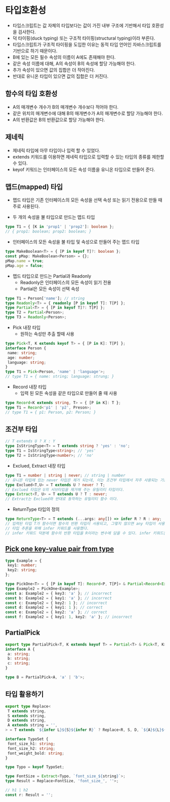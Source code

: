 # 타입호환성

- 타입스크립트는 값 자체의 타입보다는 값이 가진 내부 구조에 기반해서 타입 호환성을 검사한다.
- 덕 타이핑(duck typing) 또는 구조적 타이핑(structural typing)이라 부른다.
- 타입스크립트가 구조적 타이핑을 도입한 이유는 동적 타입 언어인 자바스크립트를 기반으로 하기 때문이다.
- B에 있는 모든 필수 속성의 이름이 A에도 존재해야 한다.
- 같은 속성 이름에 대해, A의 속성이 B의 속성에 할당 가능해야 한다.
- 추가 속성이 있으면 값의 집합은 더 작아진다.
- 반대로 유니온 타입이 있으면 값의 집합은 더 커진다.

## 함수의 타입 호환성

- A의 매개변수 개수가 B의 매개변수 개수보다 적어야 한다.
- 같은 위치의 매개변수에 대해 B의 매개변수가 A의 매개변수로 할당 가능해야 한다.
- A의 반환값은 B의 반환값으로 할당 가능해야 한다.

## 제네릭

- 제네릭 타입에 아무 타입이나 입력 할 수 있었다.
- extends 키워드를 이용하면 제네릭 타입으로 입력할 수 있는 타입의 종류를 제한할 수 있다.
- keyof 키워드는 인터페이스의 모든 속성 이름을 유니온 타입으로 만들어 준다.

## 맵드(mapped) 타입

- 맵드 타입은 기존 인터페이스의 모든 속성을 선택 속성 또는 읽기 전용으로 만들 때 주로 사용된다.

- 두 개의 속성을 불 타입으로 만드는 맵드 타입

```typescript
type T1 = { [K in 'prop1' | 'prop2']: boolean };
// { prop1: boolean; prop2: boolean; }
```

- 인터페이스의 모든 속성을 불 타입 및 속성으로 만들어 주는 맵드 타입

```typescript
type MakeBoolean<T> = { [P in keyof T]?: boolean };
const pMap: MakeBoolean<Person> = {};
pMap.name = true;
pMap.age = false;
```

- 맵드 타입으로 만드는 Partial과 Readonly
  - Readonly은 인터페이스의 모든 속성이 읽기 전용
  - Partial은 모든 속성이 선택 속성

```typescript
type T1 = Person['name']; // string
type Readonly<T> = { readonly [P in keyof T]: T[P] };
type Partial<T> = { [P in keyof T]?: T[P] };
type T2 = Partial<Person>;
type T3 = Readonly<Person>;
```

- Pick 내장 타입
  - 원하는 속성만 추출 할때 사용

```typescript
type Pick<T, K extends keyof T> = { [P in K]: T[P] };
interface Person {
 name: string;
 age: number;
 language: string;
}
type T1 = Pick<Person, 'name' | 'language'>;
// type T1 = { name: string; language: strung; }
```

- Record 내장 타입
  - 입력 된 모든 속성을 같은 타입으로 만들어 줄 때 사용

```typescript
type Record<K extends string, T> = { [P in K]: T };
type T1 = Record<'p1' | 'p2', Preson>;
// type T1 = { p1: Person, p2: Person; }
```

## 조건부 타입

```typescript
// T extends U ? X : Y
type IsStringType<T> = T extends string ? 'yes' : 'no';
type T1 = IsStringType<string>; // 'yes'
type T2 = IsStringType<number>; // 'no'
```

- Exclued, Extract 내장 타입

```typescript
type T1 = number | string | never; // string | number
// 유니온 타입에 있는 never 타입은 제거 되는데, 이는 조건부 타입에서 자주 사용되는 기능이다.
type Exclued<T,U> = T extends U ? never ? T;
// Exclued 타입은 U의 서브타입을 제거해 주는 유틸리티 타입이다.
type Extract<T, U> = T extends U ? T : never;
// Extract는 Exclued와 반대로 동작하는 유틸리티 함수 이다.
```

- ReturnType 타입의 정의

```typescript
type ReturnType<T> = T extends (...args: any[]) => infer R ? R : any;
// 입력된 타입 T가 함수이면 함수의 반환 타입이 사용되고, 그렇지 않으면 any 타입이 사용된다.
// 타입 추론을 위해 infer 키워드를 사용했다.
// infer 키워드 덕분에 함수의 반환 타입을 R이라는 변수에 담을 수 있다. infer 키워드는 조건부 타입을 정의할 때 extends 키워드 뒤에 사용된다.
```

## [Pick one key-value pair from type](https://stackoverflow.com/questions/56933109/pick-one-key-value-pair-from-type)

```ts
type Example = {
 key1: number;
 key2: string;
};

type PickOne<T> = { [P in keyof T]: Record<P, T[P]> & Partial<Record<Exclude<keyof T, P>, undefined>> }[keyof T];
type Example2 = PickOne<Example>;
const a: Example2 = { key3: 'a' }; // incorrect
const b: Example2 = { key1: 'a' }; // incorrect
const c: Example2 = { key2: 1 }; // incorrect
const d: Example2 = { key1: 1 }; // correct
const e: Example2 = { key2: 'a' }; // correct
const f: Example2 = { key1: 1, key2: 'a' }; // incorrect
```

## PartialPick

```ts
export type PartialPick<T, K extends keyof T> = Partial<T> & Pick<T, K>;
interface A {
 a: string;
 b: string;
 c: string;
}

type B = PartialPick<A, 'a' | 'b'>;
```

## 타입 활용하기

```ts
export type Replace<
 T extends string,
 S extends string,
 D extends string,
 A extends string = '',
> = T extends `${infer L}${S}${infer R}` ? Replace<R, S, D, `${A}${L}${D}`> : `${A}${T}`;

interface TypoSet {
 font_size_h1: string;
 font_size_h2: string;
 font_weight_bold: string;
}

type Typo = keyof TypoSet;

type FontSize = Extract<Typo, `font_size_${string}`>;
type Result = Replace<FontSize, 'font_size_', ''>;

// h1 | h2
const r: Result = '';
```
